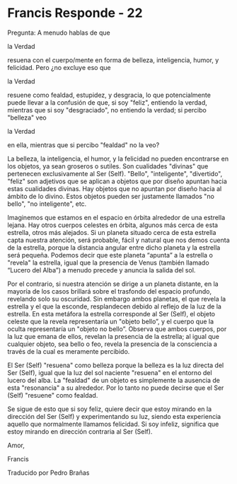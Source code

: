 # Francis Responde - 22

Pregunta: A menudo hablas de que 

la Verdad

resuena con el cuerpo/mente en forma de belleza, inteligencia, humor, y felicidad. Pero ¿no excluye eso que 

la Verdad

resuene como fealdad, estupidez, y desgracia, lo que potencialmente puede llevar a la confusión de que, si soy "feliz", entiendo la verdad, mientras que si soy "desgraciado", no entiendo la verdad; si percibo "belleza" veo 

la Verdad

en ella, mientras que si percibo "fealdad" no la veo? 

La belleza, la inteligencia, el humor, y la felicidad no pueden encontrarse en los objetos, ya sean groseros o sutiles. Son cualidades "divinas" que pertenecen exclusivamente al Ser (Self). "Bello", "inteligente", "divertido", "feliz" son adjetivos que se aplican a objetos que por diseño apuntan hacia estas cualidades divinas. Hay objetos que no apuntan por diseño hacia al ámbito de lo divino. Estos objetos pueden ser justamente llamados "no bello", "no inteligente", etc.

Imaginemos que estamos en el espacio en órbita alrededor de una estrella lejana. Hay otros cuerpos celestes en órbita, algunos más cerca de esta estrella, otros más alejados. Si un planeta situado cerca de esta estrella capta nuestra atención, será probable, fácil y natural que nos demos cuenta de la estrella, porque la distancia angular entre dicho planeta y la estrella será pequeña. Podemos decir que este planeta “apunta” a la estrella o "revela" la estrella, igual que la presencia de Venus (también llamado “Lucero del Alba”) a menudo precede y anuncia la salida del sol.

Por el contrario, si nuestra atención se dirige a un planeta distante, en la mayoría de los casos brillará sobre el trasfondo del espacio profundo, revelando solo su oscuridad. Sin embargo ambos planetas, el que revela la estrella y el que la esconde, resplandecen debido al reflejo de la luz de la estrella. En esta metáfora la estrella corresponde al Ser (Self), el objeto celeste que la revela representaría un "objeto bello”, y el cuerpo que la oculta representaría un "objeto no bello”. Observa que ambos cuerpos, por la luz que emana de ellos, revelan la presencia de la estrella; al igual que cualquier objeto, sea bello o feo, revela la presencia de la consciencia a través de la cual es meramente percibido.

El Ser (Self) "resuena" como belleza porque la belleza es la luz directa del Ser (Self), igual que la luz del sol naciente "resuena" en el entorno del lucero del alba. La "fealdad" de un objeto es simplemente la ausencia de esta "resonancia" a su alrededor. Por lo tanto no puede decirse que el Ser (Self) "resuene" como fealdad.

Se sigue de esto que si soy feliz, quiere decir que estoy mirando en la dirección del Ser (Self) y experimentando su luz, siendo esta experiencia aquello que normalmente llamamos felicidad. Si soy infeliz, significa que estoy mirando en dirección contraria al Ser (Self).

Amor,

Francis

Traducido por Pedro Brañas

